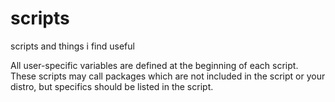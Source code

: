 scripts
=======

scripts and things i find useful

All user-specific variables are defined at the beginning of each script. 
These scripts may call packages which are not included in the script or your distro, but specifics should be listed in the script.
